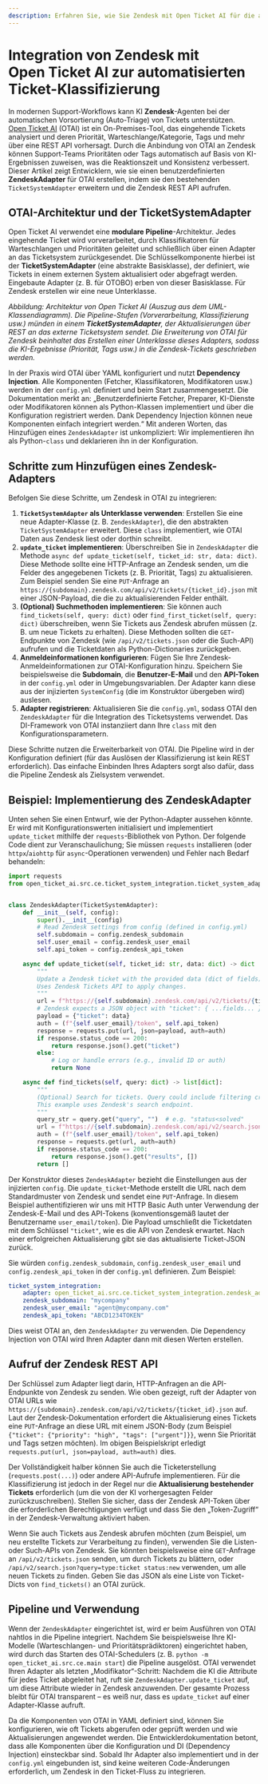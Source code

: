```yaml
---
description: Erfahren Sie, wie Sie Zendesk mit Open Ticket AI für die automatisierte Ticket-Klassifizierung integrieren. Diese Anleitung zeigt Entwicklern, wie sie einen benutzerdefinierten Python-Adapter erstellen, um Tickets mithilfe der Zendesk REST API automatisch nach Priorität und Tags zu sortieren und so die Effizienz des Supports zu verbessern.
---
```

# Integration von Zendesk mit Open Ticket AI zur automatisierten Ticket-Klassifizierung

In modernen Support-Workflows kann KI **Zendesk**-Agenten bei der automatischen Vorsortierung (Auto-Triage) von Tickets unterstützen. [Open Ticket AI](https://ticket-classification.softoft.de) (OTAI) ist ein On-Premises-Tool, das eingehende Tickets analysiert und deren Priorität, Warteschlange/Kategorie, Tags und mehr über eine REST API vorhersagt. Durch die Anbindung von OTAI an Zendesk können Support-Teams Prioritäten oder Tags automatisch auf Basis von KI-Ergebnissen zuweisen, was die Reaktionszeit und Konsistenz verbessert. Dieser Artikel zeigt Entwicklern, wie sie einen benutzerdefinierten **ZendeskAdapter** für OTAI erstellen, indem sie den bestehenden `TicketSystemAdapter` erweitern und die Zendesk REST API aufrufen.

## OTAI-Architektur und der TicketSystemAdapter

Open Ticket AI verwendet eine **modulare Pipeline**-Architektur. Jedes eingehende Ticket wird vorverarbeitet, durch Klassifikatoren für Warteschlangen und Prioritäten geleitet und schließlich über einen Adapter an das Ticketsystem zurückgesendet. Die Schlüsselkomponente hierbei ist der **TicketSystemAdapter** (eine abstrakte Basisklasse), der definiert, wie Tickets in einem externen System aktualisiert oder abgefragt werden. Eingebaute Adapter (z. B. für OTOBO) erben von dieser Basisklasse. Für Zendesk erstellen wir eine neue Unterklasse.

&#x20;*Abbildung: Architektur von Open Ticket AI (Auszug aus dem UML-Klassendiagramm). Die Pipeline-Stufen (Vorverarbeitung, Klassifizierung usw.) münden in einem **TicketSystemAdapter**, der Aktualisierungen über REST an das externe Ticketsystem sendet. Die Erweiterung von OTAI für Zendesk beinhaltet das Erstellen einer Unterklasse dieses Adapters, sodass die KI-Ergebnisse (Priorität, Tags usw.) in die Zendesk-Tickets geschrieben werden.*

In der Praxis wird OTAI über YAML konfiguriert und nutzt **Dependency Injection**. Alle Komponenten (Fetcher, Klassifikatoren, Modifikatoren usw.) werden in der `config.yml` definiert und beim Start zusammengesetzt. Die Dokumentation merkt an: „Benutzerdefinierte Fetcher, Preparer, KI-Dienste oder Modifikatoren können als Python-Klassen implementiert und über die Konfiguration registriert werden. Dank Dependency Injection können neue Komponenten einfach integriert werden.“ Mit anderen Worten, das Hinzufügen eines `ZendeskAdapter` ist unkompliziert: Wir implementieren ihn als Python-`class` und deklarieren ihn in der Konfiguration.

## Schritte zum Hinzufügen eines Zendesk-Adapters

Befolgen Sie diese Schritte, um Zendesk in OTAI zu integrieren:

1.  **`TicketSystemAdapter` als Unterklasse verwenden**: Erstellen Sie eine neue Adapter-Klasse (z. B. `ZendeskAdapter`), die den abstrakten `TicketSystemAdapter` erweitert. Diese `class` implementiert, wie OTAI Daten aus Zendesk liest oder dorthin schreibt.
2.  **`update_ticket` implementieren**: Überschreiben Sie in `ZendeskAdapter` die Methode `async def update_ticket(self, ticket_id: str, data: dict)`. Diese Methode sollte eine HTTP-Anfrage an Zendesk senden, um die Felder des angegebenen Tickets (z. B. Priorität, Tags) zu aktualisieren. Zum Beispiel senden Sie eine `PUT`-Anfrage an `https://{subdomain}.zendesk.com/api/v2/tickets/{ticket_id}.json` mit einer JSON-Payload, die die zu aktualisierenden Felder enthält.
3.  **(Optional) Suchmethoden implementieren**: Sie können auch `find_tickets(self, query: dict)` oder `find_first_ticket(self, query: dict)` überschreiben, wenn Sie Tickets aus Zendesk abrufen müssen (z. B. um neue Tickets zu erhalten). Diese Methoden sollten die `GET`-Endpunkte von Zendesk (wie `/api/v2/tickets.json` oder die Such-API) aufrufen und die Ticketdaten als Python-Dictionaries zurückgeben.
4.  **Anmeldeinformationen konfigurieren**: Fügen Sie Ihre Zendesk-Anmeldeinformationen zur OTAI-Konfiguration hinzu. Speichern Sie beispielsweise die **Subdomain**, die **Benutzer-E-Mail** und den **API-Token** in der `config.yml` oder in Umgebungsvariablen. Der Adapter kann diese aus der injizierten `SystemConfig` (die im Konstruktor übergeben wird) auslesen.
5.  **Adapter registrieren**: Aktualisieren Sie die `config.yml`, sodass OTAI den `ZendeskAdapter` für die Integration des Ticketsystems verwendet. Das DI-Framework von OTAI instanziiert dann Ihre `class` mit den Konfigurationsparametern.

Diese Schritte nutzen die Erweiterbarkeit von OTAI. Die Pipeline wird in der Konfiguration definiert (für das Auslösen der Klassifizierung ist kein REST erforderlich). Das einfache Einbinden Ihres Adapters sorgt also dafür, dass die Pipeline Zendesk als Zielsystem verwendet.

## Beispiel: Implementierung des ZendeskAdapter

Unten sehen Sie einen Entwurf, wie der Python-Adapter aussehen könnte. Er wird mit Konfigurationswerten initialisiert und implementiert `update_ticket` mithilfe der `requests`-Bibliothek von Python. Der folgende Code dient zur Veranschaulichung; Sie müssen `requests` installieren (oder `httpx`/`aiohttp` für `async`-Operationen verwenden) und Fehler nach Bedarf behandeln:

```python
import requests
from open_ticket_ai.src.ce.ticket_system_integration.ticket_system_adapter import TicketSystemAdapter


class ZendeskAdapter(TicketSystemAdapter):
    def __init__(self, config):
        super().__init__(config)
        # Read Zendesk settings from config (defined in config.yml)
        self.subdomain = config.zendesk_subdomain
        self.user_email = config.zendesk_user_email
        self.api_token = config.zendesk_api_token

    async def update_ticket(self, ticket_id: str, data: dict) -> dict | None:
        """
        Update a Zendesk ticket with the provided data (dict of fields).
        Uses Zendesk Tickets API to apply changes.
        """
        url = f"https://{self.subdomain}.zendesk.com/api/v2/tickets/{ticket_id}.json"
        # Zendesk expects a JSON object with "ticket": { ...fields... }
        payload = {"ticket": data}
        auth = (f"{self.user_email}/token", self.api_token)
        response = requests.put(url, json=payload, auth=auth)
        if response.status_code == 200:
            return response.json().get("ticket")
        else:
            # Log or handle errors (e.g., invalid ID or auth)
            return None

    async def find_tickets(self, query: dict) -> list[dict]:
        """
        (Optional) Search for tickets. Query could include filtering criteria.
        This example uses Zendesk's search endpoint.
        """
        query_str = query.get("query", "")  # e.g. "status<solved"
        url = f"https://{self.subdomain}.zendesk.com/api/v2/search.json?query={query_str}"
        auth = (f"{self.user_email}/token", self.api_token)
        response = requests.get(url, auth=auth)
        if response.status_code == 200:
            return response.json().get("results", [])
        return []
```

Der Konstruktor dieses `ZendeskAdapter` bezieht die Einstellungen aus der injizierten `config`. Die `update_ticket`-Methode erstellt die URL nach dem Standardmuster von Zendesk und sendet eine `PUT`-Anfrage. In diesem Beispiel authentifizieren wir uns mit HTTP Basic Auth unter Verwendung der Zendesk-E-Mail und des API-Tokens (konventionsgemäß lautet der Benutzername `user_email/token`). Die Payload umschließt die Ticketdaten mit dem Schlüssel `"ticket"`, wie es die API von Zendesk erwartet. Nach einer erfolgreichen Aktualisierung gibt sie das aktualisierte Ticket-JSON zurück.

Sie würden `config.zendesk_subdomain`, `config.zendesk_user_email` und `config.zendesk_api_token` in der `config.yml` definieren. Zum Beispiel:

```yaml
ticket_system_integration:
    adapter: open_ticket_ai.src.ce.ticket_system_integration.zendesk_adapter.ZendeskAdapter
    zendesk_subdomain: "mycompany"
    zendesk_user_email: "agent@mycompany.com"
    zendesk_api_token: "ABCD1234TOKEN"
```

Dies weist OTAI an, den `ZendeskAdapter` zu verwenden. Die Dependency Injection von OTAI wird Ihren Adapter dann mit diesen Werten erstellen.

## Aufruf der Zendesk REST API

Der Schlüssel zum Adapter liegt darin, HTTP-Anfragen an die API-Endpunkte von Zendesk zu senden. Wie oben gezeigt, ruft der Adapter von OTAI URLs wie `https://{subdomain}.zendesk.com/api/v2/tickets/{ticket_id}.json` auf. Laut der Zendesk-Dokumentation erfordert die Aktualisierung eines Tickets eine `PUT`-Anfrage an diese URL mit einem JSON-Body (zum Beispiel `{"ticket": {"priority": "high", "tags": ["urgent"]}}`, wenn Sie Priorität und Tags setzen möchten). Im obigen Beispielskript erledigt `requests.put(url, json=payload, auth=auth)` dies.

Der Vollständigkeit halber können Sie auch die Ticketerstellung (`requests.post(...)`) oder andere API-Aufrufe implementieren. Für die Klassifizierung ist jedoch in der Regel nur die **Aktualisierung bestehender Tickets** erforderlich (um die von der KI vorhergesagten Felder zurückzuschreiben). Stellen Sie sicher, dass der Zendesk API-Token über die erforderlichen Berechtigungen verfügt und dass Sie den „Token-Zugriff“ in der Zendesk-Verwaltung aktiviert haben.

Wenn Sie auch Tickets aus Zendesk abrufen möchten (zum Beispiel, um neu erstellte Tickets zur Verarbeitung zu finden), verwenden Sie die Listen- oder Such-APIs von Zendesk. Sie könnten beispielsweise eine `GET`-Anfrage an `/api/v2/tickets.json` senden, um durch Tickets zu blättern, oder `/api/v2/search.json?query=type:ticket status:new` verwenden, um alle neuen Tickets zu finden. Geben Sie das JSON als eine Liste von Ticket-Dicts von `find_tickets()` an OTAI zurück.

## Pipeline und Verwendung

Wenn der `ZendeskAdapter` eingerichtet ist, wird er beim Ausführen von OTAI nahtlos in die Pipeline integriert. Nachdem Sie beispielsweise Ihre KI-Modelle (Warteschlangen- und Prioritätsprädiktoren) eingerichtet haben, wird durch das Starten des OTAI-Schedulers (z. B. `python -m open_ticket_ai.src.ce.main start`) die Pipeline ausgelöst. OTAI verwendet Ihren Adapter als letzten „Modifikator“-Schritt: Nachdem die KI die Attribute für jedes Ticket abgeleitet hat, ruft sie `ZendeskAdapter.update_ticket` auf, um diese Attribute wieder in Zendesk anzuwenden. Der gesamte Prozess bleibt für OTAI transparent – es weiß nur, dass es `update_ticket` auf einer Adapter-Klasse aufruft.

Da die Komponenten von OTAI in YAML definiert sind, können Sie konfigurieren, wie oft Tickets abgerufen oder geprüft werden und wie Aktualisierungen angewendet werden. Die Entwicklerdokumentation betont, dass alle Komponenten über die Konfiguration und DI (Dependency Injection) einsteckbar sind. Sobald Ihr Adapter also implementiert und in der `config.yml` eingebunden ist, sind keine weiteren Code-Änderungen erforderlich, um Zendesk in den Ticket-Fluss zu integrieren.